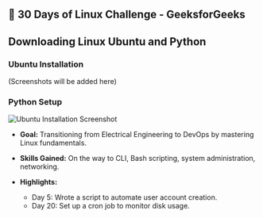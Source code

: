 ## 🐧 30 Days of Linux Challenge - GeeksforGeeks

## Downloading Linux Ubuntu and Python

### Ubuntu Installation
(Screenshots will be added here)

### Python Setup
![Ubuntu Installation Screenshot](WindowsCommand.jpg)

- **Goal:** Transitioning from Electrical Engineering to DevOps by mastering Linux fundamentals.  

- **Skills Gained:** On the way to CLI, Bash scripting, system administration, networking.  
- **Highlights:**  
  - Day 5: Wrote a script to automate user account creation.  
  - Day 20: Set up a cron job to monitor disk usage.
